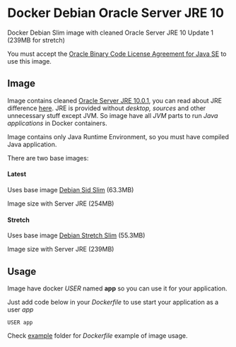 # Docker Debian Oracle Server JRE 10
Docker Debian Slim image with cleaned Oracle Server JRE 10 Update 1 (239MB for stretch)

You must accept the [Oracle Binary Code License Agreement for Java SE](http://www.oracle.com/technetwork/java/javase/terms/license/index.html) to use this image.

## Image
Image contains cleaned [Oracle Server JRE 10.0.1](http://www.oracle.com/technetwork/java/javase/downloads/sjre10-downloads-4417025.html), you can read about JRE difference [here](https://stackoverflow.com/questions/33407297/difference-between-server-jre-and-client-jre). 
JRE is provided without *desktop, sources* and other unnecessary stuff except JVM. 
So image have all *JVM* parts to run *Java applications* in Docker containers.

Image contains only Java Runtime Environment, so you must have compiled Java application.

There are two base images:

#### Latest
Uses base image [Debian Sid Slim](https://hub.docker.com/_/debian/) (63.3MB)

Image size with Server JRE (254MB)

#### Stretch
Uses base image [Debian Stretch Slim](https://hub.docker.com/_/debian/) (55.3MB)

Image size with Server JRE (239MB)

## Usage
Image have docker *USER* named **app** so you can use it for your application.

Just add code below in your *Dockerfile* to use start your application as a user *app*
```
USER app
```

Check [example](https://github.com/GoodforGod/https://github.com/GoodforGod/docker-debian-jre10server-oracle/tree/master/example) folder for *Dockerfile* example of image usage.
